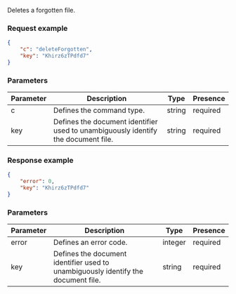 Deletes a forgotten file.

### Request example

``` json
{
    "c": "deleteForgotten",
    "key": "Khirz6zTPdfd7"
}
```

### Parameters

| Parameter | Description                                                                       | Type   | Presence |
| --------- | --------------------------------------------------------------------------------- | ------ | -------- |
| c         | Defines the command type.                                                         | string | required |
| key       | Defines the document identifier used to unambiguously identify the document file. | string | required |

### Response example

``` json
{
    "error": 0,
    "key": "Khirz6zTPdfd7"
}
```

### Parameters

| Parameter | Description                                                                       | Type    | Presence |
| --------- | --------------------------------------------------------------------------------- | ------- | -------- |
| error     | Defines an error code.                                                            | integer | required |
| key       | Defines the document identifier used to unambiguously identify the document file. | string  | required |

